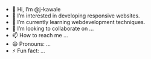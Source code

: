 - 👋 Hi, I’m @j-kawale
- 👀 I’m interested in developing responsive websites.
- 🌱 I’m currently learning webdevelopment techniques.
- 💞️ I’m looking to collaborate on ...
- 📫 How to reach me ...
- 😄 Pronouns: ...
- ⚡ Fun fact: ...

<!---
j-kawale/j-kawale is a ✨ special ✨ repository because its `README.md` (this file) appears on your GitHub profile.
You can click the Preview link to take a look at your changes.
--->

